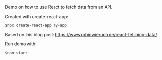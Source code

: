 Demo on how to use React to fetch data from an API.

Created with create-react-app:

`$npx create-react-app my-app`

Based on this blog post: https://www.robinwieruch.de/react-fetching-data/

Run demo with:

`$npm start`

